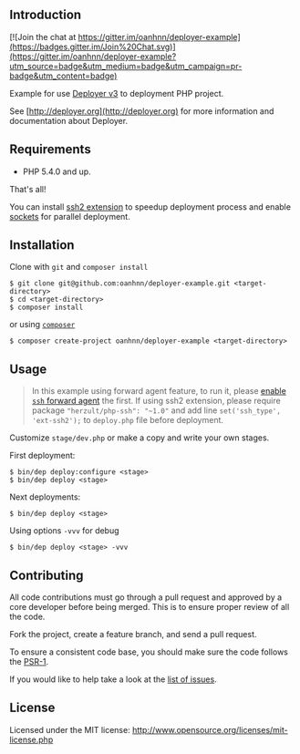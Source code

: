 Introduction
------------

[![Join the chat at https://gitter.im/oanhnn/deployer-example](https://badges.gitter.im/Join%20Chat.svg)](https://gitter.im/oanhnn/deployer-example?utm_source=badge&utm_medium=badge&utm_campaign=pr-badge&utm_content=badge)

Example for use [Deployer v3](http://deployer.org) to deployment PHP project.

See [http://deployer.org](http://deployer.org) for more information and documentation about Deployer.

Requirements
------------
* PHP 5.4.0 and up.

That's all!

You can install [ssh2 extension](http://php.net/manual/en/book.ssh2.php) to speedup deployment process and enable [sockets](http://php.net/manual/en/book.sockets.php) for parallel deployment.


Installation
------------
Clone with `git` and `composer install`
```shell
$ git clone git@github.com:oanhnn/deployer-example.git <target-directory>
$ cd <target-directory>
$ composer install
```
or using [`composer`](http://getcomposer.org)
```shell
$ composer create-project oanhnn/deployer-example <target-directory>
```

Usage
-------------
> In this example using forward agent feature, to run it, please [enable `ssh` forward agent](https://github.com/oanhnn/deployer-example/blob/master/docs/enable-feature-ssh-forward-agent.md) the first.
> If using ssh2 extension, please require package `"herzult/php-ssh": "~1.0"` and add line `set('ssh_type', 'ext-ssh2');` to `deploy.php` file before deployment.

Customize `stage/dev.php` or make a copy and write your own stages.

First deployment:  
```shell
$ bin/dep deploy:configure <stage>
$ bin/dep deploy <stage>
```

Next deployments:
```shell
$ bin/dep deploy <stage>
```

Using options `-vvv` for debug
```shell
$ bin/dep deploy <stage> -vvv
```

Contributing
------------
All code contributions must go through a pull request and approved by a core developer before being merged.
This is to ensure proper review of all the code.

Fork the project, create a feature branch, and send a pull request.

To ensure a consistent code base, you should make sure the code follows
the [PSR-1](https://github.com/php-fig/fig-standards/blob/master/accepted/PSR-1-basic-coding-standard.md).

If you would like to help take a look at the [list of issues](https://github.com/oanhnn/deployer-example/issues).

License
-------
Licensed under the MIT license: http://www.opensource.org/licenses/mit-license.php
